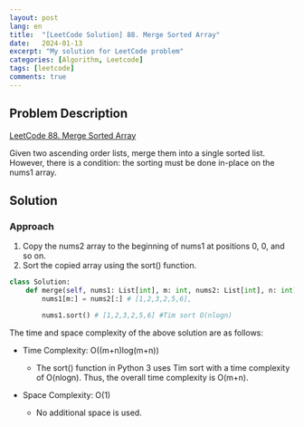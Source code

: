 ```yaml
---
layout: post
lang: en
title:  "[LeetCode Solution] 88. Merge Sorted Array"
date:   2024-01-13
excerpt: "My solution for LeetCode problem"
categories: [Algorithm, Leetcode]
tags: [leetcode]
comments: true
---
```


## Problem Description
[LeetCode 88. Merge Sorted Array](https://leetcode.com/problems/merge-sorted-array/description/?envType=study-plan-v2&envId=top-interview-150)

Given two ascending order lists, merge them into a single sorted list. However, there is a condition: the sorting must be done in-place on the nums1 array.

## Solution
### Approach
1) Copy the nums2 array to the beginning of nums1 at positions 0, 0, and so on.
2) Sort the copied array using the sort() function.

```python
class Solution:
    def merge(self, nums1: List[int], m: int, nums2: List[int], n: int) -> None:
        nums1[m:] = nums2[:] # [1,2,3,2,5,6],

        nums1.sort() # [1,2,3,2,5,6] #Tim sort O(nlogn)
```

The time and space complexity of the above solution are as follows:

* Time Complexity: O((m+n)log(m+n))
  - The sort() function in Python 3 uses Tim sort with a time complexity of O(nlogn). Thus, the overall time complexity is O(m+n).

* Space Complexity: O(1)
  - No additional space is used.
